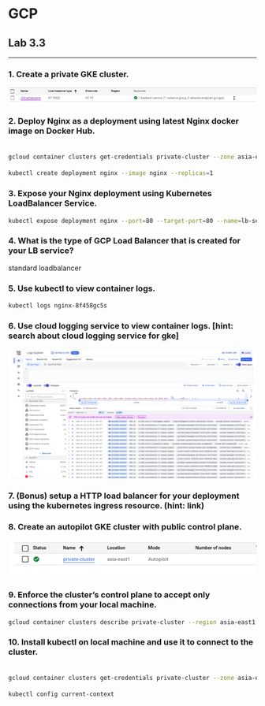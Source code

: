 # GCP
## Lab 3.3
--- 
### 1. Create a private GKE cluster.
![image info](Screenshot/lab3-2-q1.png)

### 2. Deploy Nginx as a deployment using latest Nginx docker image on Docker Hub.
```bash

gcloud container clusters get-credentials private-cluster --zone asia-east1-a --project khalifa-iti-project

kubectl create deployment nginx --image nginx --replicas=1

```
### 3. Expose your Nginx deployment using Kubernetes LoadBalancer Service.
```bash
kubectl expose deployment nginx --port=80 --target-port=80 --name=lb-service --type=loadBalancer
```
### 4. What is the type of GCP Load Balancer that is created for your LB service?
standard loadbalancer
### 5. Use kubectl to view container logs.
```bash
kubectl logs nginx-8f458gc5s
```
### 6. Use cloud logging service to view container logs. [hint: search about cloud logging service for gke]
![image info](Screenshot/lab3-3-q6.png)

### 7. (Bonus) setup a HTTP load balancer for your deployment using the kubernetes ingress resource. (hint: link)

### 8. Create an autopilot GKE cluster with public control plane.
![image info](Screenshot/lab3-3-q8.png)

### 9. Enforce the cluster’s control plane to accept only connections from your local machine.
```bash
gcloud container clusters describe private-cluster --region asia-east1 
```

### 10. Install kubectl on local machine and use it to connect to the cluster.
```bash

gcloud container clusters get-credentials private-cluster --zone asia-east1-a --project khalifa-iti-project

kubectl config current-context

```
